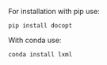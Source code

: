 For installation with pip use:
```pip install lxml
pip install docopt
```

With conda use:
```conda install docopt
conda install lxml
```
